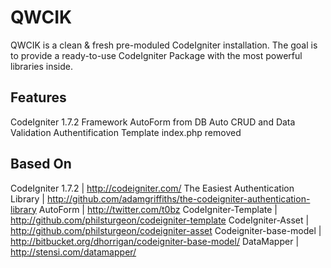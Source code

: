 QWCIK
======

QWCIK is a clean & fresh pre-moduled CodeIgniter installation. The goal is to provide a ready-to-use CodeIgniter Package with the most powerful libraries inside.


Features
-------------
CodeIgniter 1.7.2 Framework
AutoForm from DB
Auto CRUD and Data Validation
Authentification
Template
index.php removed


Based On
-------------

CodeIgniter 1.7.2 | http://codeigniter.com/
The Easiest Authentication Library | http://github.com/adamgriffiths/the-codeigniter-authentication-library
AutoForm | http://twitter.com/t0bz
CodeIgniter-Template | http://github.com/philsturgeon/codeigniter-template
CodeIgniter-Asset | http://github.com/philsturgeon/codeigniter-asset
Codeigniter-base-model | http://bitbucket.org/dhorrigan/codeigniter-base-model/
DataMapper | http://stensi.com/datamapper/